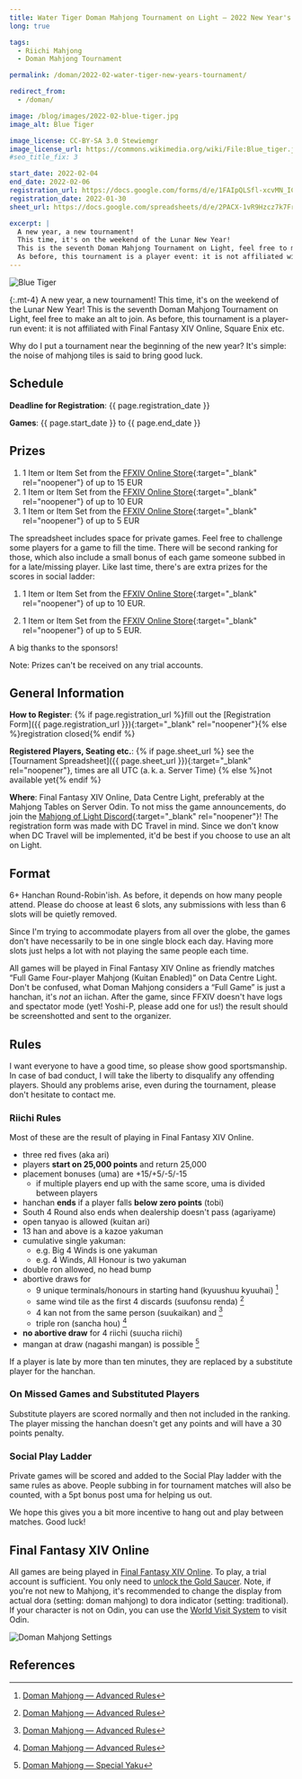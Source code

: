 ```yaml
---
title: Water Tiger Doman Mahjong Tournament on Light — 2022 New Year's Tournament
long: true

tags:
  - Riichi Mahjong
  - Doman Mahjong Tournament

permalink: /doman/2022-02-water-tiger-new-years-tournament/

redirect_from: 
  - /doman/

image: /blog/images/2022-02-blue-tiger.jpg
image_alt: Blue Tiger

image_license: CC-BY-SA 3.0 Stewiemgr
image_license_url: https://commons.wikimedia.org/wiki/File:Blue_tiger.jpg
#seo_title_fix: 3

start_date: 2022-02-04
end_date: 2022-02-06
registration_url: https://docs.google.com/forms/d/e/1FAIpQLSfl-xcvMN_ICM5CWQjuQv4oOg1dRInc4vu_Bg-wlODCO2RMVw/viewform?usp=sf_link
registration_date: 2022-01-30
sheet_url: https://docs.google.com/spreadsheets/d/e/2PACX-1vR9Hzcz7k7FropRD3hnuns_rDzpqWyZJiNR207zjGflejzRquHD4xor6UjM3Rdnk19nDJZyPkmmJ0XE/pubhtml

excerpt: |
  A new year, a new tournament!
  This time, it's on the weekend of the Lunar New Year!
  This is the seventh Doman Mahjong Tournament on Light, feel free to make an alt to join.
  As before, this tournament is a player event: it is not affiliated with FFXIV etc.
---
```

<script type="application/ld+json">
{
  "@context": "https://schema.org",
  "@type": "SportsEvent",
  "name": "{{ page.title }}",
  "url": "{{ page.url }}",
  "sport": "Riichi Mahjong",
  "startDate": "{{ page.start_date }}",
  "endDate": "{{ page.end_date }}",
  "location": {
    "@type": "VirtualLocation",
    "name": "Final Fantasy XIV Online",
    "disambiguatingDescription": "Server Odin, Datacenter Light",
    "url": "https://eu.finalfantasyxiv.com/"
  },
  "image": "{{ page.image | absolute_url }}",
  "description": "{{ page.excerpt }}",
  "eventStatus": "https://schema.org/EventScheduled",
  "eventAttendanceMode": "https://schema.org/OnlineEventAttendanceMode",
  "isAccessibleForFree": true,
  "organizer": {
    "@type": "Person",
    "url": "https://reki.wtf/about-me/",
    "name": "quốc Thái “0xReki” Chung"
  },
  "potentialAction": {
    "@type": "JoinAction",
    "url": "{{ page.registration_url }}",
    "name": "Registration Form",
    "event": { "id": "{{ page.url }}" },
    "endTime": "{{ page.registration_date }}"
  }
}
</script>

<picture>
  <source srcset="{{ '/blog/images/xs/2022-02-blue-tiger.avif' | prepend: site.static_url | absolute_url }}" media="(max-width: 575.96px)" type="image/avif">
  <source srcset="{{ '/blog/images/xs/2022-02-blue-tiger.webp' | prepend: site.static_url | absolute_url }}" media="(max-width: 575.96px)" type="image/webp">
  <source srcset="{{ '/blog/images/xs/2022-02-blue-tiger.jpg' | prepend: site.static_url | absolute_url }}" media="(max-width: 575.96px)" type="image/jpeg">
  <source srcset="{{ '/blog/images/2022-02-blue-tiger.avif' | prepend: site.static_url | absolute_url }}" media="(min-width: 576px)" type="image/avif">
  <source srcset="{{ '/blog/images/2022-02-blue-tiger.webp' | prepend: site.static_url | absolute_url }}" media="(min-width: 576px)" type="image/webp">
  <source srcset="{{ '/blog/images/2022-02-blue-tiger.jpg' | prepend: site.static_url | absolute_url }}" media="(min-width: 576px)" type="image/jpeg">
  <img loading="lazy" class="my-2" src="{{ '/blog/images/2022-02-blue-tiger.webp' | prepend: site.static_url | absolute_url }}" alt="Blue Tiger" title="Blue Tiger">
</picture>

{:.mt-4}
A new year, a new tournament!
This time, it's on the weekend of the Lunar New Year!
This is the seventh Doman Mahjong Tournament on Light, feel free to make an alt to join.
As before, this tournament is a player-run event: it is not affiliated with Final Fantasy XIV Online, Square Enix etc.

Why do I put a tournament near the beginning of the new year?
It's simple: the noise of mahjong tiles is said to bring good luck.

## Schedule

**Deadline for Registration**: {{ page.registration_date }}

**Games**: {{ page.start_date }} to {{ page.end_date }}

## Prizes

1. 1 Item or Item Set from the [FFXIV Online Store](https://store.finalfantasyxiv.com/ffxivstore){:target="_blank" rel="noopener"} of up to 15 EUR
2. 1 Item or Item Set from the [FFXIV Online Store](https://store.finalfantasyxiv.com/ffxivstore){:target="_blank" rel="noopener"} of up to 10 EUR
3. 1 Item or Item Set from the [FFXIV Online Store](https://store.finalfantasyxiv.com/ffxivstore){:target="_blank" rel="noopener"} of up to 5 EUR

The spreadsheet includes space for private games.
Feel free to challenge some players for a game to fill the time.
There will be second ranking for those, which also include a small bonus of each game someone subbed in for a late/missing player.
Like last time, there's are extra prizes for the scores in social ladder:

1. 1 Item or Item Set from the [FFXIV Online Store](https://store.finalfantasyxiv.com/ffxivstore){:target="_blank" rel="noopener"} of up to 10 EUR.

2. 1 Item or Item Set from the [FFXIV Online Store](https://store.finalfantasyxiv.com/ffxivstore){:target="_blank" rel="noopener"} of up to 5 EUR.

A big thanks to the sponsors!

Note: Prizes can't be received on any trial accounts.

## General Information

**How to Register**: {% if page.registration_url %}fill out the
[Registration Form]({{ page.registration_url }}){:target="_blank" rel="noopener"}{% else %}registration closed{% endif %}

**Registered Players, Seating etc.**: {% if page.sheet_url %} see the
[Tournament Spreadsheet]({{ page.sheet_url }}){:target="_blank" rel="noopener"}, times are all UTC (a. k. a.&nbsp;Server Time) {% else %}not available yet{% endif %}

**Where**: Final Fantasy XIV Online, Data Centre Light, preferably at the Mahjong Tables on Server Odin.
To not miss the game announcements, do join the [Mahjong of Light Discord](https://discord.gg/nUSfJ2Q){:target="_blank" rel="noopener"}!
The registration form was made with DC Travel in mind.
Since we don't know when DC Travel will be implemented, it'd be best if you choose to use an alt on Light.

## Format

6+ Hanchan Round-Robin'ish.
As before, it depends on how many people attend.
Please do choose at least 6 slots, any submissions with less than 6 slots will be quietly removed.

Since I'm trying to accommodate players from all over the globe, the games don't have necessarily to be in one single block each day.
Having more slots just helps a lot with not playing the same people each time.

All games will be played in Final Fantasy XIV Online as friendly matches “Full Game Four-player Mahjong (Kuitan Enabled)” on Data Centre Light.
Don't be confused, what Doman Mahjong considers a “Full Game” is just a hanchan, it's *not* an iichan.
After the game, since FFXIV doesn't have logs and spectator mode (yet! Yoshi-P, please add one for us!) the result should be screenshotted and sent to the organizer.

## Rules

I want everyone to have a good time, so please show good sportsmanship.
In case of bad conduct, I will take the liberty to disqualify any offending players.
Should any problems arise, even during the tournament, please don't hesitate to contact me.

### Riichi Rules

Most of these are the result of playing in Final Fantasy XIV Online.

- three red fives (aka ari)
- players **start on 25,000 points** and return 25,000
- placement bonuses (uma) are +15/+5/-5/-15
  - if multiple players end up with the same score, uma is divided between players
- hanchan **ends** if a player falls **below zero points** (tobi)
- South 4 Round also ends when dealership doesn't pass (agariyame)
- open tanyao is allowed (kuitan ari)
- 13 han and above is a kazoe yakuman
- cumulative single yakuman:
  - e.g. Big 4 Winds is one yakuman
  - e.g. 4 Winds, All Honour is two yakuman
- double ron allowed, no head bump
- abortive draws for
  - 9 unique terminals/honours in starting hand (kyuushuu kyuuhai) [^advanced-doman-rules]
  - same wind tile as the first 4 discards (suufonsu renda) [^advanced-doman-rules]
  - 4 kan not from the same person (suukaikan) and [^advanced-doman-rules]
  - triple ron (sancha hou) [^advanced-doman-rules]
- **no abortive draw** for 4 riichi (suucha riichi)
- mangan at draw (nagashi mangan) is possible [^special-yaku]

If a player is late by more than ten minutes, they are replaced by a substitute player for the hanchan.

### On Missed Games and Substituted Players

Substitute players are scored normally and then not included in the ranking.
The player missing the hanchan doesn't get any points and will have a 30 points penalty.

### Social Play Ladder

Private games will be scored and added to the Social Play ladder with the same rules as above.
People subbing in for tournament matches will also be counted, with a 5pt bonus post uma for helping us out.

We hope this gives you a bit more incentive to hang out and play between matches.
Good luck!

## Final Fantasy XIV Online

All games are being played in [Final Fantasy XIV Online](https://www.finalfantasyxiv.com/).
To play, a trial account is sufficient.
You only need to [unlock the Gold Saucer](https://ffxiv.consolegameswiki.com/wiki/It_Could_Happen_to_You).
Note, if you're not new to Mahjong, it's recommended to change the display from actual dora (setting: doman mahjong) to dora indicator (setting: traditional).
If your character is not on Odin, you can use the [World Visit System](https://eu.finalfantasyxiv.com/lodestone/playguide/contentsguide/worldvisit/) to visit Odin.

<picture>
  <source srcset="{{ '/blog/images/xs/2022-02-doman-mahjong-settings.avif' | prepend: site.static_url | absolute_url }}" media="(max-width: 575.96px)" type="image/avif">
  <source srcset="{{ '/blog/images/xs/2022-02-doman-mahjong-settings.webp' | prepend: site.static_url | absolute_url }}" media="(max-width: 575.96px)" type="image/webp">
  <source srcset="{{ '/blog/images/xs/2022-02-doman-mahjong-settings.jpg' | prepend: site.static_url | absolute_url }}" media="(max-width: 575.96px)" type="image/jpeg">
  <source srcset="{{ '/blog/images/2022-02-doman-mahjong-settings.avif' | prepend: site.static_url | absolute_url }}" media="(min-width: 576px)" type="image/avif">
  <source srcset="{{ '/blog/images/2022-02-doman-mahjong-settings.webp' | prepend: site.static_url | absolute_url }}" media="(min-width: 576px)" type="image/webp">
  <source srcset="{{ '/blog/images/2022-02-doman-mahjong-settings.jpg' | prepend: site.static_url | absolute_url }}" media="(min-width: 576px)" type="image/jpeg">
  <img loading="lazy" class="my-2" src="{{ '/blog/images/2022-02-doman-mahjong-settings.webp' | prepend: site.static_url | absolute_url }}" alt="Doman Mahjong Settings" title="Doman Mahjong Settings">
</picture>

## References

[^advanced-doman-rules]: [Doman Mahjong — Advanced Rules](https://na.finalfantasyxiv.com/lodestone/playguide/contentsguide/goldsaucer/doman-mahjong/special_rule/)
[^special-yaku]: [Doman Mahjong — Special Yaku](https://na.finalfantasyxiv.com/lodestone/playguide/contentsguide/goldsaucer/doman-mahjong/yaku_list/#anchor_005)
